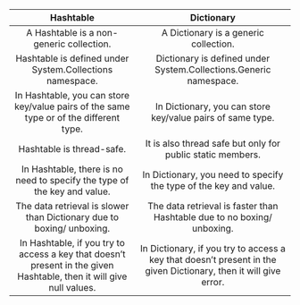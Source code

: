 
| Hashtable   | 	Dictionary |
|:------------:|:-------------:|
|A Hashtable is a non-generic collection.| A Dictionary is a generic collection.|
|Hashtable is defined under System.Collections namespace.| 	Dictionary is defined under System.Collections.Generic namespace.|
|In Hashtable, you can store key/value pairs of the same type or of the different type.	| In Dictionary, you can store key/value pairs of same type.|
|Hashtable is thread-safe.| 	It is also thread safe but only for public static members.|
|In Hashtable, there is no need to specify the type of the key and value.|     In Dictionary, you need to specify the type of the key and value.|
|The data retrieval is slower than Dictionary due to boxing/ unboxing.| The data retrieval is faster than Hashtable due to no boxing/ unboxing.|
|In Hashtable, if you try to access a key that doesn’t present in the given Hashtable, then it will give null values.| In Dictionary, if you try to access a key that doesn’t present in the given Dictionary, then it will give error.
